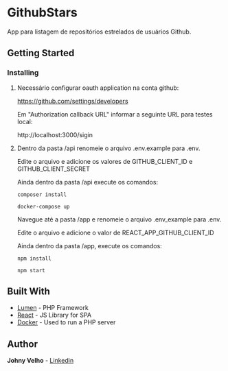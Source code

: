 # GithubStars

App para listagem de repositórios estrelados de usuários Github.

## Getting Started

### Installing

1. Necessário configurar oauth application na conta github:

    https://github.com/settings/developers

    Em "Authorization callback URL" informar a seguinte URL para testes local:

    http://localhost:3000/sigin

2. Dentro da pasta /api renomeie o arquivo .env.example para .env.

    Edite o arquivo e adicione os valores de GITHUB_CLIENT_ID e GITHUB_CLIENT_SECRET

    Ainda dentro da pasta /api execute os comandos:

    ```
    composer install
    ```
    ```
    docker-compose up
    ```
    
    Navegue até a pasta /app e renomeie o arquivo .env_example para .env.
    
    Edite o arquivo e adicione o valor de REACT_APP_GITHUB_CLIENT_ID
    
    Ainda dentro da pasta /app, execute os comandos: 
    
    ```
    npm install
    ```
    ```
    npm start
    ```

## Built With

* [Lumen](https://lumen.laravel.com/docs/5.6) - PHP Framework
* [React](https://reactjs.org/docs/hello-world.html) - JS Library for SPA
* [Docker](https://docs.docker.com/) - Used to run a PHP server

## Author

**Johny Velho** - [Linkedin](https://www.linkedin.com/in/johnyvelho/)
